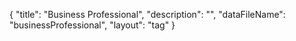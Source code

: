 {
	"title": "Business Professional",
	"description": "",
	"dataFileName": "businessProfessional",
	"layout": "tag"
}